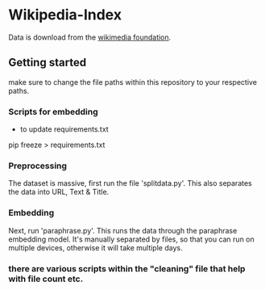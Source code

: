 # Wikipedia-Index

Data is download from the [wikimedia foundation](https://dumps.wikimedia.org/backup-index.html).

## Getting started

make sure to change the file paths within this repository to your respective paths. 


### Scripts for embedding

- to update requirements.txt

pip freeze > requirements.txt

### Preprocessing

The dataset is massive, first run the file 'splitdata.py'. This also separates the data into URL, Text & Title.

### Embedding
 
Next, run 'paraphrase.py'. This runs the data through the paraphrase embedding model. It's manually separated by files, so that you can run on multiple devices, otherwise it will take multiple days.

### there are various scripts within the "cleaning" file that help with file count etc. 